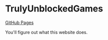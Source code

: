 # TrulyUnblockedGames

[GitHub Pages](https://wade7wastaken.github.io/TrulyUnblockedGames/)

You'll figure out what this website does.
